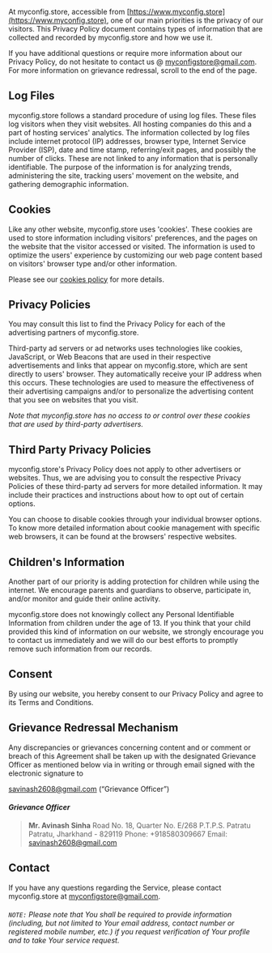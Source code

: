 At myconfig.store, accessible from [https://www.myconfig.store](https://www.myconfig.store), one of our main priorities is the privacy of our visitors. This Privacy Policy document contains types of information that are collected and recorded by myconfig.store and how we use it.

If you have additional questions or require more information about our Privacy Policy, do not hesitate to contact us @ [myconfigstore@gmail.com](mailto:myconfigstore@gmail.com). For more information on grievance redressal, scroll to the end of the page.

## Log Files

myconfig.store follows a standard procedure of using log files. These files log visitors when they visit websites. All hosting companies do this and a part of hosting services' analytics. The information collected by log files include internet protocol (IP) addresses, browser type, Internet Service Provider (ISP), date and time stamp, referring/exit pages, and possibly the number of clicks. These are not linked to any information that is personally identifiable. The purpose of the information is for analyzing trends, administering the site, tracking users' movement on the website, and gathering demographic information.

## Cookies

Like any other website, myconfig.store uses 'cookies'. These cookies are used to store information including visitors' preferences, and the pages on the website that the visitor accessed or visited. The information is used to optimize the users' experience by customizing our web page content based on visitors' browser type and/or other information.

Please see our [cookies policy](/cookies) for more details.

## Privacy Policies

You may consult this list to find the Privacy Policy for each of the advertising partners of myconfig.store.

Third-party ad servers or ad networks uses technologies like cookies, JavaScript, or Web Beacons that are used in their respective advertisements and links that appear on myconfig.store, which are sent directly to users' browser. They automatically receive your IP address when this occurs. These technologies are used to measure the effectiveness of their advertising campaigns and/or to personalize the advertising content that you see on websites that you visit.

_Note that myconfig.store has no access to or control over these cookies that are used by third-party advertisers._

## Third Party Privacy Policies

myconfig.store's Privacy Policy does not apply to other advertisers or websites. Thus, we are advising you to consult the respective Privacy Policies of these third-party ad servers for more detailed information. It may include their practices and instructions about how to opt out of certain options.

You can choose to disable cookies through your individual browser options. To know more detailed information about cookie management with specific web browsers, it can be found at the browsers' respective websites.

## Children's Information

Another part of our priority is adding protection for children while using the internet. We encourage parents and guardians to observe, participate in, and/or monitor and guide their online activity.

myconfig.store does not knowingly collect any Personal Identifiable Information from children under the age of 13. If you think that your child provided this kind of information on our website, we strongly encourage you to contact us immediately and we will do our best efforts to promptly remove such information from our records.

## Consent

By using our website, you hereby consent to our Privacy Policy and agree to its Terms and Conditions.

## Grievance Redressal Mechanism

Any discrepancies or grievances concerning content and or comment or breach of this Agreement shall be taken up with the designated Grievance Officer as mentioned below via in writing or through email signed with the electronic signature to

[savinash2608@gmail.com](mailto:savinash2608@gmail.com)
(“Grievance Officer”)

#### _Grievance Officer_

> **Mr. Avinash Sinha**
> Road No. 18, Quarter No. E/268
> P.T.P.S. Patratu
> Patratu, Jharkhand - 829119
> Phone: +918580309667
> Email: savinash2608@gmail.com

## Contact

If you have any questions regarding the Service, please contact myconfig.store at [myconfigstore@gmail.com](mailto:myconfigstore@gmail.com).

###### `NOTE:` Please note that You shall be required to provide information (including, but not limited to Your email address, contact number or registered mobile number, etc.) if you request verification of Your profile and to take Your service request.
